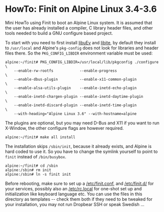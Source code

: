 HowTo: Finit on Alpine Linux 3.4-3.6
====================================

Mini HowTo using Finit to boot an Alpine Linux system.  It is assumed
that the user has already installed a compiler, C library header files,
and other tools needed to build a GNU configure based project.

To start with you need to first install [libuEv][] and [libite][], by
default they install to `/usr/local` and Alpine's `pkg-config` does not
look for libraries and header files there.  So the `PKG_CONFIG_LIBDIR`
environment variable must be used:

    alpine:~/finit# PKG_CONFIG_LIBDIR=/usr/local/lib/pkgconfig ./configure \
        --enable-rw-rootfs            --enable-progress                    \
        --enable-dbus-plugin          --enable-x11-common-plugin           \
        --enable-alsa-utils-plugin    --enable-inetd-echo-plugin           \
        --enable-inetd-chargen-plugin --enable-inetd-daytime-plugin        \
        --enable-inetd-discard-plugin --enable-inetd-time-plugin           \
        --with-heading="Alpine Linux 3.6" --with-hostname=alpine

The plugins are optional, but you may need D-Bus and X11 if you want to
run X-Window, the other configure flags are however required.

    alpine:~/finit# make all install

The installation skips `/sbin/init`, because it already exists, and
Alpine is hard coded to use it.  So you have to change the symlink
yourself to point to `finit` instead of `/bin/busybox`.

    alpine:~/finit# cd /sbin
    alpine:/sbin# rm init
    alpine:/sbin# ln -s finit init

Before rebooting, make sure to set up a [/etc/finit.conf](finit.conf),
and [/etc/finit.d/](finit.d) for your services, possibly also an
[/etc/rc.local](rc.local) for one-shot set up and initialization like
keyboard language etc.  You can use the files in this directory as
templates -- check them both if they need to be tweaked for your
installation, you may not run Dropbear SSH or speak Swedish ...

[libuEv]: https://github.com/troglobit/libuev
[libite]: https://github.com/troglobit/libite

<!--
  -- Local Variables:
  -- mode: markdown
  -- End:
  -->
